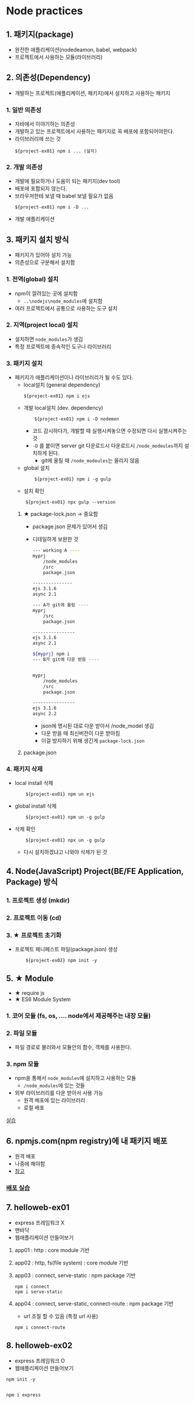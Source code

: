 
# Node practices

## 1. 패키지(package)
- 완전한 애플리케이션(nodedeamon, babel, webpack)
- 프로젝트에서 사용하는 모듈(라이브러리)


## 2. 의존성(Dependency)
- 개발하는 프로젝트(애플리케이션, 패키지)에서 설치하고 사용하는 패키지
### 1. 일반 의존성
+ 자바에서 이야기하는 의존성
+ 개발하고 있는 프로젝트에서 사용하는 패키지로 꼭 배포에 포함되어야한다. 
+ 라이브러리에 쓰는 것
    ```shell
    ${project-ex01} npm i ... (설치)
    ```
### 2. 개발 의존성
+ 개발에 필요하거나 도움이 되는 패키지(dev tool) 
+ 배포에 포함되지 않는다. 
+ 브라우저한테 보낼 때 babel 보낼 필요가 없음 
    ```shell
    ${project-ex01} npm i -D ...
    ```
+ 개발 애플리케이션

## 3. 패키지 설치 방식
+ 패키지가 있어야 설치 가능
+ 의존성으로 구분해서 설치함
### 1. 전역(global) 설치
+ npm이 깔려있는 곳에 설치함
    - ```..\nodejs\node_modules```에 설치함
+ 여러 프로젝트에서 공통으로 사용하는 도구 설치
### 2. 지역(project local) 설치
+ 설치하면 ```node_modules```가 생김
+ 특정 프로젝트에 종속적인 도구나 라이브러리
### 3. 패키지 설치
+ 패키지가 애플리케이션이나 라이브러리가 될 수도 있다.
    + local설치 (general dependency)
        ```shell
        ${project-ex01} npm i ejs
        ```
    + 개발 local설치 (dev. dependency)
        ```shell
            ${project-ex01} npm i -D nodemon 
        ```
        + 코드 감시하다가, 개발할 때 실행시켜놓으면 수정되면 다시 실행시켜주는 것
        + ```-D``` 를 붙이면 server git 다운로드시 다운로드시 ```/node_modeules```까지 설치하게 된다.
            + git에 올릴 때 ```/node_modeules```는 올리지 않음
    + global 설치
        ```shell
            ${project-ex01} npm i -g gulp 
        ```
    + 설치 확인
    ```shell
        ${project-ex01} npx gulp --version
    ```
    1. ★ package-lock.json → 중요함
        + package.json 문제가 있어서 생김
        + 디테일하게 보완한 것
            ```bash
            --- working A ----
            myprj
                /node_modules
                /src
                package.json
            
            ---------------
            ejs 3.1.6 
            async 2.1
            ```       

            
            ```bash
            --- A가 git에 올림 ----
            myprj
                /src
                package.json

            ----------------
            ejs 3.1.6
            async 2.1
            ```

            
            ```bash
            ${myprj} npm i
            --- B가 git에 다운 받음 ----
            
            
            myprj
                /node_modules
                /src
                package.json
            
            ----------------
            ejs 3.1.6
            async 2.2
            ```
        
        
            + json에 명시된 대로 다운 받아서 /node_model 생김
            + 다운 받을 때 최신버전이 다운 받아짐
            + 이걸 방지하기 위해 생긴게 ```package-lock.json``` 

    2. package.json
### 4. 패키지 삭제
+ local install 삭제
    ```shell
        ${project-ex01} npm un ejs
    ```
+ global install 삭제
    ```shell
        ${project-ex01} npm un -g gulp
    ```
+ 삭제 확인
    ```shell
        ${project-ex01} npx un -g gulp
    ```
    + 다시 설치하겠냐고 나와야 삭제가 된 것




## 4. Node(JavaScript) Project(BE/FE Application, Package) 방식
### 1. 프로젝트 생성 (mkdir)
### 2. 프로젝트 이동 (cd)
### 3. ★ 프로젝트 초기화 
+ 프로젝트 페니페스트 파일(package.json) 생성
    ```shell
        ${project-ex02} npm init -y
    ```


## 5. ★ Module 
+ ★ require js
+ ★ ES6 Module System

### 1. 코어 모듈 (fs, os, .... node에서 제공해주는 내장 모듈)
### 2. 파일 모듈 
+ 파일 경로로 불러와서 모듈안의 함수, 객체를 사용한다.
### 3. npm 모듈
+ npm을 통해서 ```node_modules```에 설치하고 사용하는 모듈
    - ```/node_modules```에 있는 것들
+ 외부 라이브러리를 다운 받아서 사용 가능
    - 원격 배포에 있는 라이브러리
    - 로컬 배포

[실습](https://github.com/luster1031/JAVA_Expert_courses_Practice/blob/master/node-practices/practice.md)



## 6. npmjs.com(npm registry)에 내 패키지 배포
+ 원격 배포
+ 나중에 해야함
+ [참고](https://github.com/kickscar/javascript-practices/tree/main/TechNotes/javascript-practices/11.Development%20Environments)

### [배포 실습](https://github.com/luster1031/JAVA_Expert_courses_Practice/tree/master/node-practices/distribution)


## 7. helloweb-ex01
+ express 프레임워크 X
+ 맨바닥
+ 웹애플리케이션 만들어보기
1. app01 : http : core module 기반
2. app02 : http, fs(file system) : core module 기반
3. app03 : connect, serve-static : npm package 기반
    ```shell
    npm i connect
    npm i serve-static
    ```
    
4. app04 : connect, serve-static, connect-route : npm package 기반
    + url 조절 할 수 있음 (특정 url 사용)
    ```shell
    npm i connect-route
    ```

## 8. helloweb-ex02
+ express 프레임워크 O
+ 웹애플리케이션 만들어보기
```
npm init -y

```
```

npm i express
```
